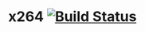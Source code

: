 # x264 [![Build Status](https://travis-ci.org/clearfraction/x264.svg?branch=master)](https://travis-ci.org/clearfraction/x264)
